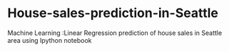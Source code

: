 # House-sales-prediction-in-Seattle
Machine Learning :Linear Regression prediction of house sales in Seattle area using Ipython notebook
